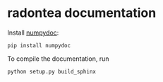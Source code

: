 radontea documentation
============================

Install [numpydoc](https://pypi.python.org/pypi/numpydoc):

    pip install numpydoc

To compile the documentation, run

    python setup.py build_sphinx

